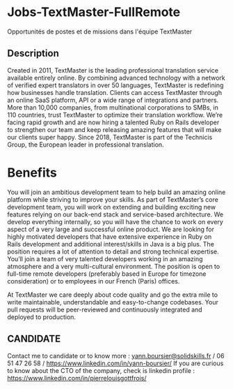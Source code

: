 # Jobs-TextMaster-FullRemote
Opportunités de postes et de missions dans l'équipe TextMaster

## Description

Created in 2011, TextMaster is the leading professional translation service available entirely online. By combining advanced technology with a network of verified expert translators in over 50 languages, TextMaster is redefining how businesses handle translation.
Clients can access TextMaster through an online SaaS platform, API or a wide range of integrations and partners. More than 10,000 companies, from multinational corporations to SMBs, in 110 countries, trust TextMaster to optimize their translation workflow.
We’re facing rapid growth and are now hiring a talented Ruby on Rails developer to strengthen our team and keep releasing amazing features that will make our clients super happy.
Since 2018, TextMaster is part of the Technicis Group, the European leader in professional translation.


# Benefits

You will join an ambitious development team to help build an amazing online platform while striving to improve your skills. As part of TextMaster’s core development team, you will work on extending and building exciting new features relying on our back-end stack and service-based architecture. We develop everything internally, so you will have the chance to work on every aspect of a very large and successful online product.
We are looking for highly motivated developers that have extensive experience in Ruby on Rails development and additional interest/skills in Java is a big plus.
The position requires a lot of attention to detail and strong technical expertise. You’ll join a team of very talented developers working in an amazing atmosphere and a very multi-cultural environment. The position is open to full-time remote developers (preferably based in Europe for timezone consideration) or to employees in our French (Paris) offices.

At TextMaster we care deeply about code quality and go the extra mile to write maintainable, understandable and easy-to-change codebases. Your pull requests will be peer-reviewed and continuously integrated and deployed to production.


## CANDIDATE

Contact me to candidate or to know more : yann.boursier@solidskills.fr / 06 51 47 26 58 / https://www.linkedin.com/in/yann-boursier/
If you are curious to know about the CTO of the company, check is linkedin profile : https://www.linkedin.com/in/pierrelouisgottfrois/
